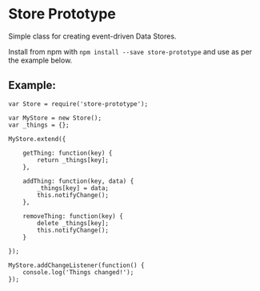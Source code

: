 Store Prototype
===============

Simple class for creating event-driven Data Stores.

Install from npm with `npm install --save store-prototype` and use as per the example below.

## Example:

```
var Store = require('store-prototype');

var MyStore = new Store();
var _things = {};

MyStore.extend({
	
	getThing: function(key) {
		return _things[key];
	},
	
	addThing: function(key, data) {
		_things[key] = data;
		this.notifyChange();
	},
	
	removeThing: function(key) {
		delete _things[key];
		this.notifyChange();
	}
	
});

MyStore.addChangeListener(function() {
	console.log('Things changed!');
});

```
